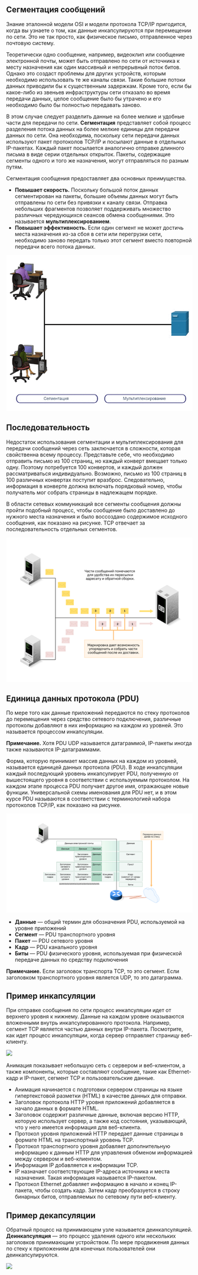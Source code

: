 <!-- verified: agorbachev 03.05.2022 -->

<!-- 3.6.1 -->
## Сегментация сообщений

Знание эталонной модели OSI и модели протокола TCP/IP пригодится, когда вы узнаете о том, как данные инкапсулируются при перемещении по сети. Это не так просто, как физическое письмо, отправленное через почтовую систему.

Теоретически одно сообщение, например, видеоклип или сообщение электронной почты, может быть отправлено по сети от источника к месту назначения как один массивный и непрерывный поток битов. Однако это создаст проблемы для других устройств, которым необходимо использовать те же каналы связи. Такие большие потоки данных приводили бы к существенным задержкам. Кроме того, если бы какое-либо из звеньев инфраструктуры сети отказало во время передачи данных, целое сообщение было бы утрачено и его необходимо было бы полностью передавать заново.

В этом случае следует разделить данные на более мелкие и удобные части для передачи по сети. **Сегментация** представляет собой процесс разделения потока данных на более мелкие единицы для передачи данных по сети. Она необходима, поскольку сети передачи данных используют пакет протоколов TCP/IP и посылают данные в отдельных IP-пакетах. Каждый пакет посылается аналогично отправке длинного письма в виде серии отдельных открыток. Пакеты, содержащие сегменты одного и того же назначения, могут отправляться по разным путям.

Сегментация сообщения предоставляет два основных преимущества.

* **Повышает скорость.** Поскольку большой поток данных сегментирован на пакеты, большие объемы данных могут быть отправлены по сети без привязки к каналу связи. Отправка небольших фрагментов позволяет поддерживать множество различных чередующихся сеансов обмена сообщениями. Это называется **мультиплексированием**.
* **Повышает эффективность.** Если один сегмент не может достичь места назначения из-за сбоя в сети или перегрузки сети, необходимо заново передать только этот сегмент вместо повторной передачи всего потока данных.

![](./assets/3.6.1.gif)

<!-- 3.6.2 -->
## Последовательность

Недостаток использования сегментации и мультиплексирования для передачи сообщений через сеть заключается в сложности, которая свойственна всему процессу. Представьте себе, что необходимо отправить письмо из 100 страниц, но каждый конверт вмещает только одну. Поэтому потребуется 100 конвертов, и каждый должен рассматриваться индивидуально. Возможно, письмо из 100 страниц в 100 различных конвертах поступит вразброс. Следовательно, информация в конверте должна включать порядковый номер, чтобы получатель мог собрать страницы в надлежащем порядке.

В области сетевых коммуникаций все сегменты сообщения должны пройти подобный процесс, чтобы сообщение было доставлено до нужного места назначения и было воссоздано содержимое исходного сообщения, как показано на рисунке. TCP отвечает за последовательность отдельных сегментов.

![](./assets/3.6.2.svg)


<!-- 3.6.3 -->
## Единица данных протокола (PDU)

По мере того как данные приложений передаются по стеку протоколов до перемещения через средство сетевого подключения, различные протоколы добавляют в них информацию на каждом из уровней. Это называется процессом инкапсуляции.

**Примечание.** Хотя PDU UDP называется датаграммой, IP-пакеты иногда также называются IP-датаграммами.

Форма, которую принимает массив данных на каждом из уровней, называется единицей данных протокола (PDU). В ходе инкапсуляции каждый последующий уровень инкапсулирует PDU, полученную от вышестоящего уровня в соответствии с используемым протоколом. На каждом этапе процесса PDU получает другое имя, отражающее новые функции. Универсальной схемы именования для PDU нет, и в этом курсе PDU называются в соответствии с терминологией набора протоколов TCP/IP, как показано на рисунке.

![](./assets/3.6.3.svg)


* **Данные** — общий термин для обозначения PDU, используемой на уровне приложений
* **Сегмент** — PDU транспортного уровня
* **Пакет** — PDU сетевого уровня
* **Кадр** — PDU канального уровня
* **Биты** — PDU физического уровня, используемая при физической передаче данных по средству подключения

**Примечание.** Если заголовок транспорта TCP, то это сегмент. Если заголовком транспортного уровня является UDP, то это датаграмма.

<!-- 3.6.4 -->
## Пример инкапсуляции

При отправке сообщения по сети процесс инкапсуляции идет от верхнего уровня к нижнему. Данные на каждом уровне оказываются вложенными внутрь инкапсулированного протокола. Например, сегмент TCP является частью данных внутри IP-пакета. Посмотрите, как идет процесс инкапсуляции, когда сервер отправляет страницу веб-клиенту.

![](./assets/3.6.4.gif)


Анимация показывает небольшую сеть с сервером и веб-клиентом, а также компоненты, которые составляют сообщение, такие как Ethernet-кадр и IP-пакет, сегмент TCP и пользовательские данные.

* Анимация начинается с подготовки сервером страницы на языке гипертекстовой разметки (HTML) в качестве данных для отправки. 
* Заголовок протокола HTTP уровня приложений добавляется в начало данных в формате HTML. 
* Заголовок содержит различные данные, включая версию HTTP, которую использует сервер, а также код состояния, указывающий, что у него имеется информация для веб-клиента. 
* Протокол уровня приложений HTTP передает данные страницы в формате HTML на транспортный уровень TCP. 
* Протокол транспортного уровня добавляет дополнительную информацию к данным HTTP для управления обменом информацией между сервером и веб-клиентом. 
* Информация IP добавляется к информации TCP. 
* IP назначает соответствующие IP-адреса источника и места назначения. Такая информация называется IP-пакетом. 
* Протокол Ethernet добавляет информацию в начало и конец IP-пакета, чтобы создать кадр. Затем кадр преобразуется в строку бинарных битов, отправляемых по сетевому пути веб-клиенту.

<!-- 3.6.5 -->
## Пример декапсуляции

Обратный процесс на принимающем узле называется деинкапсуляцией. **Деинкапсуляция** — это процесс удаления одного или нескольких заголовков принимающим устройством. По мере продвижения данных по стеку к приложениям для конечных пользователей они деинкапсулируются.

![](./assets/3.6.5.gif)


<!-- 3.6.6 -->
<!-- quiz -->

